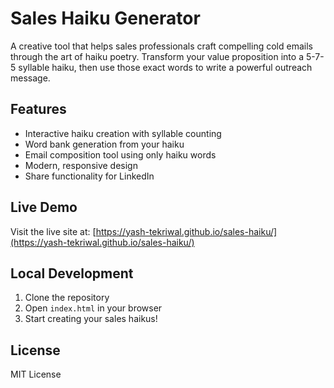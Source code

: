 # Sales Haiku Generator

A creative tool that helps sales professionals craft compelling cold emails through the art of haiku poetry. Transform your value proposition into a 5-7-5 syllable haiku, then use those exact words to write a powerful outreach message.

## Features

- Interactive haiku creation with syllable counting
- Word bank generation from your haiku
- Email composition tool using only haiku words
- Modern, responsive design
- Share functionality for LinkedIn

## Live Demo

Visit the live site at: [https://yash-tekriwal.github.io/sales-haiku/](https://yash-tekriwal.github.io/sales-haiku/)

## Local Development

1. Clone the repository
2. Open `index.html` in your browser
3. Start creating your sales haikus!

## License

MIT License
